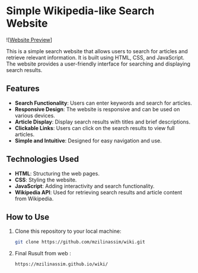 # Simple Wikipedia-like Search Website

![[Website Preview](https://mzili.com/assets/projects/wiki/wiki.html)]

This is a simple search website that allows users to search for articles and retrieve relevant information. It is built using HTML, CSS, and JavaScript. The website provides a user-friendly interface for searching and displaying search results.

## Features

- **Search Functionality**: Users can enter keywords and search for articles.
- **Responsive Design**: The website is responsive and can be used on various devices.
- **Article Display**: Display search results with titles and brief descriptions.
- **Clickable Links**: Users can click on the search results to view full articles.
- **Simple and Intuitive**: Designed for easy navigation and use.

## Technologies Used

- **HTML**: Structuring the web pages.
- **CSS**: Styling the website.
- **JavaScript**: Adding interactivity and search functionality.
- **Wikipedia API**: Used for retrieving search results and article content from Wikipedia.

## How to Use

1. Clone this repository to your local machine:
   ```bash
   git clone https://github.com/mzilinassim/wiki.git

2. Final Rusult from web :
   ```Browser
   https://mzilinassim.github.io/wiki/
